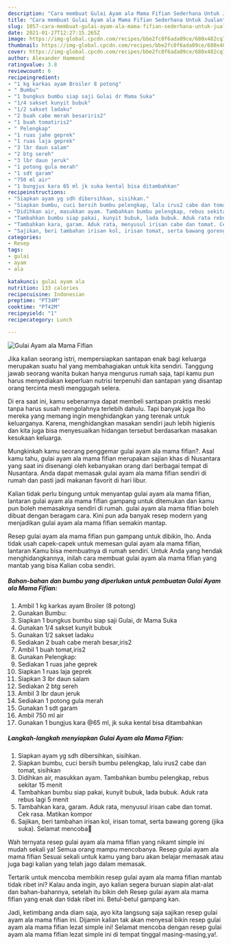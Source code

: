 ```yaml
---
description: "Cara membuat Gulai Ayam ala Mama Fifian Sederhana Untuk Jualan"
title: "Cara membuat Gulai Ayam ala Mama Fifian Sederhana Untuk Jualan"
slug: 1057-cara-membuat-gulai-ayam-ala-mama-fifian-sederhana-untuk-jualan
date: 2021-01-27T12:27:15.265Z
image: https://img-global.cpcdn.com/recipes/bbe2fc0f6ada09ce/680x482cq70/gulai-ayam-ala-mama-fifian-foto-resep-utama.jpg
thumbnail: https://img-global.cpcdn.com/recipes/bbe2fc0f6ada09ce/680x482cq70/gulai-ayam-ala-mama-fifian-foto-resep-utama.jpg
cover: https://img-global.cpcdn.com/recipes/bbe2fc0f6ada09ce/680x482cq70/gulai-ayam-ala-mama-fifian-foto-resep-utama.jpg
author: Alexander Hammond
ratingvalue: 3.8
reviewcount: 6
recipeingredient:
- "1 kg karkas ayam Broiler 8 potong"
- " Bumbu"
- "1 bungkus bumbu siap saji Gulai dr Mama Suka"
- "1/4 sakset kunyit bubuk"
- "1/2 sakset ladaku"
- "2 buah cabe merah besariris2"
- "1 buah tomatiris2"
- " Pelengkap"
- "1 ruas jahe geprek"
- "1 ruas laja geprek"
- "3 lbr daun salam"
- "2 btg sereh"
- "3 lbr daun jeruk"
- "1 potong gula merah"
- "1 sdt garam"
- "750 ml air"
- "1 bungjus kara 65 ml jk suka kental bisa ditambahkan"
recipeinstructions:
- "Siapkan ayam yg sdh dibersihkan, sisihkan."
- "Siapkan bumbu, cuci bersih bumbu pelengkap, lalu irus2 cabe dan tomat, sisihkan"
- "Didihkan air, masukkan ayam. Tambahkan bumbu pelengkap, rebus sekitar 15 menit"
- "Tambahkan bumbu siap pakai, kunyit bubuk, lada bubuk. Aduk rata rebus lagi 5 menit"
- "Tambahkan kara, garam. Aduk rata, menyusul irisan cabe dan tomat. Cek rasa. Matikan kompor"
- "Sajikan, beri tambahan irisan kol, irisan tomat, serta bawang goreng (jika suka). Selamat mencoba👏"
categories:
- Resep
tags:
- gulai
- ayam
- ala

katakunci: gulai ayam ala 
nutrition: 133 calories
recipecuisine: Indonesian
preptime: "PT34M"
cooktime: "PT42M"
recipeyield: "1"
recipecategory: Lunch

---
```



![Gulai Ayam ala Mama Fifian](https://img-global.cpcdn.com/recipes/bbe2fc0f6ada09ce/680x482cq70/gulai-ayam-ala-mama-fifian-foto-resep-utama.jpg)

Jika kalian seorang istri, mempersiapkan santapan enak bagi keluarga merupakan suatu hal yang membahagiakan untuk kita sendiri. Tanggung jawab seorang  wanita bukan hanya mengurus rumah saja, tapi kamu pun harus menyediakan keperluan nutrisi terpenuhi dan santapan yang disantap orang tercinta mesti menggugah selera.

Di era  saat ini, kamu sebenarnya dapat membeli santapan praktis meski tanpa harus susah mengolahnya terlebih dahulu. Tapi banyak juga lho mereka yang memang ingin menghidangkan yang terenak untuk keluarganya. Karena, menghidangkan masakan sendiri jauh lebih higienis dan kita juga bisa menyesuaikan hidangan tersebut berdasarkan masakan kesukaan keluarga. 



Mungkinkah kamu seorang penggemar gulai ayam ala mama fifian?. Asal kamu tahu, gulai ayam ala mama fifian merupakan sajian khas di Nusantara yang saat ini disenangi oleh kebanyakan orang dari berbagai tempat di Nusantara. Anda dapat memasak gulai ayam ala mama fifian sendiri di rumah dan pasti jadi makanan favorit di hari libur.

Kalian tidak perlu bingung untuk menyantap gulai ayam ala mama fifian, lantaran gulai ayam ala mama fifian gampang untuk ditemukan dan kamu pun boleh memasaknya sendiri di rumah. gulai ayam ala mama fifian boleh dibuat dengan beragam cara. Kini pun ada banyak resep modern yang menjadikan gulai ayam ala mama fifian semakin mantap.

Resep gulai ayam ala mama fifian pun gampang untuk dibikin, lho. Anda tidak usah capek-capek untuk memesan gulai ayam ala mama fifian, lantaran Kamu bisa membuatnya di rumah sendiri. Untuk Anda yang hendak menghidangkannya, inilah cara membuat gulai ayam ala mama fifian yang mantab yang bisa Kalian coba sendiri.

<!--inarticleads1-->

##### Bahan-bahan dan bumbu yang diperlukan untuk pembuatan Gulai Ayam ala Mama Fifian:

1. Ambil 1 kg karkas ayam Broiler (8 potong)
1. Gunakan  Bumbu:
1. Siapkan 1 bungkus bumbu siap saji Gulai, dr Mama Suka
1. Gunakan 1/4 sakset kunyit bubuk
1. Gunakan 1/2 sakset ladaku
1. Sediakan 2 buah cabe merah besar,iris2
1. Ambil 1 buah tomat,iris2
1. Gunakan  Pelengkap:
1. Sediakan 1 ruas jahe geprek
1. Siapkan 1 ruas laja geprek
1. Siapkan 3 lbr daun salam
1. Sediakan 2 btg sereh
1. Ambil 3 lbr daun jeruk
1. Sediakan 1 potong gula merah
1. Gunakan 1 sdt garam
1. Ambil 750 ml air
1. Gunakan 1 bungjus kara @65 ml, jk suka kental bisa ditambahkan




<!--inarticleads2-->

##### Langkah-langkah menyiapkan Gulai Ayam ala Mama Fifian:

1. Siapkan ayam yg sdh dibersihkan, sisihkan.
1. Siapkan bumbu, cuci bersih bumbu pelengkap, lalu irus2 cabe dan tomat, sisihkan
1. Didihkan air, masukkan ayam. Tambahkan bumbu pelengkap, rebus sekitar 15 menit
1. Tambahkan bumbu siap pakai, kunyit bubuk, lada bubuk. Aduk rata rebus lagi 5 menit
1. Tambahkan kara, garam. Aduk rata, menyusul irisan cabe dan tomat. Cek rasa. Matikan kompor
1. Sajikan, beri tambahan irisan kol, irisan tomat, serta bawang goreng (jika suka). Selamat mencoba👏




Wah ternyata resep gulai ayam ala mama fifian yang nikamt simple ini mudah sekali ya! Semua orang mampu mencobanya. Resep gulai ayam ala mama fifian Sesuai sekali untuk kamu yang baru akan belajar memasak atau juga bagi kalian yang telah jago dalam memasak.

Tertarik untuk mencoba membikin resep gulai ayam ala mama fifian mantab tidak ribet ini? Kalau anda ingin, ayo kalian segera buruan siapin alat-alat dan bahan-bahannya, setelah itu bikin deh Resep gulai ayam ala mama fifian yang enak dan tidak ribet ini. Betul-betul gampang kan. 

Jadi, ketimbang anda diam saja, ayo kita langsung saja sajikan resep gulai ayam ala mama fifian ini. Dijamin kalian tak akan menyesal bikin resep gulai ayam ala mama fifian lezat simple ini! Selamat mencoba dengan resep gulai ayam ala mama fifian lezat simple ini di tempat tinggal masing-masing,ya!.

